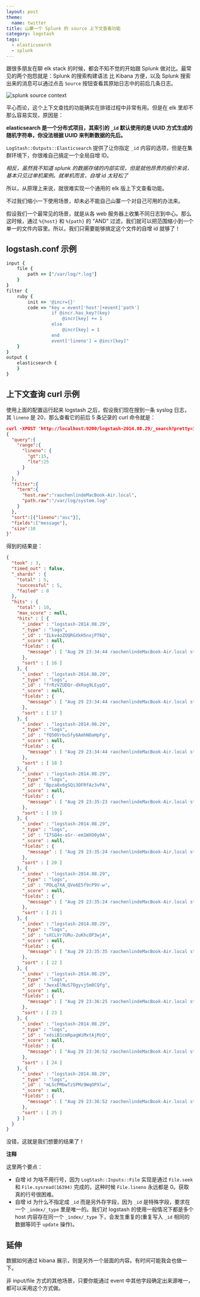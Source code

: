 ```yaml
---
layout: post
theme:
  name: twitter
title: 山寨一个 Splunk 的 source 上下文查看功能
category: logstash
tags:
  - elasticsearch
  - splunk
---
```


跟很多朋友在聊 elk stack 的时候，都会不知不觉的开始跟 Splunk 做对比。最常见的两个抱怨就是：Splunk 的搜索构建语法 比 Kibana 方便，以及 Splunk 搜索出来的消息可以通过点击 `Source` 按钮查看其原始日志中的前后几条日志。

![splunk source context](/images/uploads/splunk-source-context.jpg)

平心而论，这个上下文查找的功能确实在排错过程中非常有用。但是在 elk 里却不那么容易实现，原因是：

**elasticsearch 是一个分布式项目，其索引的 `_id` 默认使用的是 UUID 方式生成的随机字符串，你没法根据 UUID 来判断数据的先后。**

`LogStash::Outputs::Elasticsearch` 提供了让你指定 `_id` 内容的选项，但是在集群环境下，你很难自己搞定一个全局自增 ID。

*相反，虽然我不知道 splunk 的数据存储的内部实现，但是就他昂贵的报价来说，基本只见过单机案例。就单机而言，自增 id 太轻松了*

所以，从原理上来说，就很难实现一个通用的 elk 版上下文查看功能。

不过我们缩小一下使用场景，却未必不能自己山寨一个对自己可用的办法来。

假设我们一个最常见的场景，就是从各 web 服务器上收集不同日志到中心。那么这时候，通过 `%{host}` 和 `%{path}` 的 "AND" 过滤，我们就可以把范围缩小到一个单一的文件内容里。所以，我们只需要能够搞定这个文件的自增 id 就够了！

## logstash.conf 示例

```ruby
input {
    file {
        path => ["/var/log/*.log"]
    }
}
filter {
    ruby {
        init => '@incr={}'
        code => "key = event['host']+event['path']
                 if @incr.has_key?(key)
                     @incr[key] += 1
                 else
                     @incr[key] = 1 
                 end
                 event['lineno'] = @incr[key]"
    }
}
output {
    elasticsearch {
    }
}
```

## 上下文查询 curl 示例

使用上面的配置运行起来 logstash 之后，假设我们现在搜到一条 syslog 日志，其 `lineno` 是 20，那么查看它的前后 5 条记录的 curl 命令就是：

```json
curl -XPOST 'http://localhost:9200/logstash-2014.08.29/_search?pretty=1' -d '
{
  "query":{
    "range":{
      "lineno": {
        "gt":15,
        "lte":25
      }
    }   
  },  
  "filter":{
    "term":{
      "host.raw":"raochenlindeMacBook-Air.local",
      "path.raw":"/var/log/system.log"
    }
  },
  "sort":[{"lineno":"asc"}],
  "fields":["message"],
  "size":10
}'
```

得到的结果是：

```json
{
  "took" : 3,
  "timed_out" : false,
  "_shards" : {
    "total" : 5,
    "successful" : 5,
    "failed" : 0
  },
  "hits" : {
    "total" : 10,
    "max_score" : null,
    "hits" : [ {
      "_index" : "logstash-2014.08.29",
      "_type" : "logs",
      "_id" : "ILkv4oZOQRGXkH5nxjPT6Q",
      "_score" : null,
      "fields" : {
        "message" : [ "Aug 29 23:34:44 raochenlindeMacBook-Air.local stunnel[304]: LOG5[4391727104]: Service [sproxy] accepted connection from 127.0.0.1:52673" ]
      },
      "sort" : [ 16 ]
    }, {
      "_index" : "logstash-2014.08.29",
      "_type" : "logs",
      "_id" : "frRzVZUDQr-dkRog9LEypQ",
      "_score" : null,
      "fields" : {
        "message" : [ "Aug 29 23:34:44 raochenlindeMacBook-Air.local stunnel[304]: LOG5[4391727104]: s_connect: connected 50.116.12.155:65080" ]
      },
      "sort" : [ 17 ]
    }, {
      "_index" : "logstash-2014.08.29",
      "_type" : "logs",
      "_id" : "fQ50VrbuSfy6AmhNOaHpFg",
      "_score" : null,
      "fields" : {
        "message" : [ "Aug 29 23:34:44 raochenlindeMacBook-Air.local stunnel[304]: LOG5[4391727104]: Service [sproxy] connected remote server from 192.168.0.102:52674" ]
      },
      "sort" : [ 18 ]
    }, {
      "_index" : "logstash-2014.08.29",
      "_type" : "logs",
      "_id" : "Bpza8x6gSQi3OFRfAz3vPA",
      "_score" : null,
      "fields" : {
        "message" : [ "Aug 29 23:35:23 raochenlindeMacBook-Air.local stunnel[304]: LOG5[4391882752]: Service [sproxy] accepted connection from 127.0.0.1:52710" ]
      },
      "sort" : [ 19 ]
    }, {
      "_index" : "logstash-2014.08.29",
      "_type" : "logs",
      "_id" : "I7SQ4o-aSr--em1WXO0y0A",
      "_score" : null,
      "fields" : {
        "message" : [ "Aug 29 23:35:24 raochenlindeMacBook-Air.local stunnel[304]: LOG5[4391882752]: s_connect: connected 50.116.12.155:65080" ]
      },
      "sort" : [ 20 ]
    }, {
      "_index" : "logstash-2014.08.29",
      "_type" : "logs",
      "_id" : "POLq7XA_QVe6E5f9cP9V-w",
      "_score" : null,
      "fields" : {
        "message" : [ "Aug 29 23:35:24 raochenlindeMacBook-Air.local stunnel[304]: LOG5[4391882752]: Service [sproxy] connected remote server from 192.168.0.102:52711" ]
      },
      "sort" : [ 21 ]
    }, {
      "_index" : "logstash-2014.08.29",
      "_type" : "logs",
      "_id" : "sXCLVr7URu-2uKhcOP3wjA",
      "_score" : null,
      "fields" : {
        "message" : [ "Aug 29 23:35:35 raochenlindeMacBook-Air.local stunnel[304]: LOG5[4391882752]: Connection closed: 0 byte(s) sent to SSL, 0 byte(s) sent to socket" ]
      },
      "sort" : [ 22 ]
    }, {
      "_index" : "logstash-2014.08.29",
      "_type" : "logs",
      "_id" : "3wxxElNuS7OgyvjSm8CQfg",
      "_score" : null,
      "fields" : {
        "message" : [ "Aug 29 23:36:25 raochenlindeMacBook-Air.local stunnel[304]: LOG5[4391571456]: Connection closed: 2825 byte(s) sent to SSL, 2407 byte(s) sent to socket" ]
      },
      "sort" : [ 23 ]
    }, {
      "_index" : "logstash-2014.08.29",
      "_type" : "logs",
      "_id" : "xdsiB1cmRpagWiMxtAjMzQ",
      "_score" : null,
      "fields" : {
        "message" : [ "Aug 29 23:36:52 raochenlindeMacBook-Air.local stunnel[304]: LOG5[4391493632]: Connection closed: 1109 byte(s) sent to SSL, 583 byte(s) sent to socket" ]
      },
      "sort" : [ 24 ]
    }, {
      "_index" : "logstash-2014.08.29",
      "_type" : "logs",
      "_id" : "mLScPMbwTzSPMz9WqOPXlw",
      "_score" : null,
      "fields" : {
        "message" : [ "Aug 29 23:36:52 raochenlindeMacBook-Air.local stunnel[304]: LOG5[4391571456]: Service [sproxy] accepted connection from 127.0.0.1:52719" ]
      },
      "sort" : [ 25 ]
    } ]
  }
}
```

没错，这就是我们想要的结果了！

**注释**

这里两个要点：

* 自增 id 为啥不用行号，因为 `LogStash::Inputs::File` 实现是通过 `File.seek` 和 `File.sysread(16394)` 完成的，这种时候 `File.lineno` 永远都是 0。获取真的行号很困难。
* 自增 id 为什么不指定成 `_id` 而是另外存字段，因为 `_id` 是特殊字段，要求在一个 `_index/_type` 里是唯一的。我们对 logstash 的使用一般情况下都是多个 host 内容存在同一个 `_index/_type` 下，会发生重复的(重复写入 `_id` 相同的数据等同于 `update` 操作)。

## 延伸

数据如何通过 kibana 展示，则是另外一个层面的内容。有时间可能我会也做一下。

非 input/file 方式的其他场景，只要你能通过 event 中其他字段确定出来源唯一，都可以采用这个方式做。
